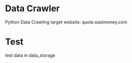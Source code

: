 # Data Crawler
Python Data Crawling
target website: quote.eastmoney.com

# Test
test data in data_storage